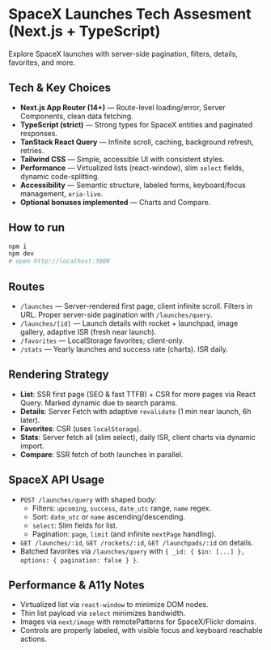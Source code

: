 # SpaceX Launches Tech Assesment (Next.js + TypeScript)

Explore SpaceX launches with server-side pagination, filters, details, favorites, and more.

## Tech & Key Choices

- **Next.js App Router (14+)** — Route-level loading/error, Server Components, clean data fetching.
- **TypeScript (strict)** — Strong types for SpaceX entities and paginated responses.
- **TanStack React Query** — Infinite scroll, caching, background refresh, retries.
- **Tailwind CSS** — Simple, accessible UI with consistent styles.
- **Performance** — Virtualized lists (react-window), slim `select` fields, dynamic code-splitting.
- **Accessibility** — Semantic structure, labeled forms, keyboard/focus management, `aria-live`.
- **Optional bonuses implemented** — Charts and Compare.

## How to run

```bash
npm i
npm dev
# open http://localhost:3000
```

## Routes

- `/launches` — Server-rendered first page, client infinite scroll. Filters in URL. Proper server-side pagination with `/launches/query`.
- `/launches/[id]` — Launch details with rocket + launchpad, image gallery, adaptive ISR (fresh near launch).
- `/favorites` — LocalStorage favorites; client-only.
- `/stats` — Yearly launches and success rate (charts). ISR daily.

## Rendering Strategy

- **List**: SSR first page (SEO & fast TTFB) + CSR for more pages via React Query. Marked dynamic due to search params.
- **Details**: Server Fetch with adaptive `revalidate` (1 min near launch, 6h later).
- **Favorites**: CSR (uses `localStorage`).
- **Stats**: Server fetch all (slim select), daily ISR, client charts via dynamic import.
- **Compare**: SSR fetch of both launches in parallel.

## SpaceX API Usage

- `POST /launches/query` with shaped body:
  - Filters: `upcoming`, `success`, `date_utc` range, `name` regex.
  - Sort: `date_utc` or `name` ascending/descending.
  - `select`: Slim fields for list.
  - Pagination: `page`, `limit` (and infinite `nextPage` handling).
- `GET /launches/:id`, `GET /rockets/:id`, `GET /launchpads/:id` on details.
- Batched favorites via `/launches/query` with `{ _id: { $in: [...] }, options: { pagination: false } }`.

## Performance & A11y Notes

- Virtualized list via `react-window` to minimize DOM nodes.
- Thin list payload via `select` minimizes bandwidth.
- Images via `next/image` with remotePatterns for SpaceX/Flickr domains.
- Controls are properly labeled, with visible focus and keyboard reachable actions.
